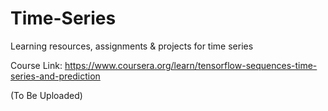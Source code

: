 # Time-Series
Learning resources, assignments &amp; projects for time series

Course Link: https://www.coursera.org/learn/tensorflow-sequences-time-series-and-prediction

(To Be Uploaded)
